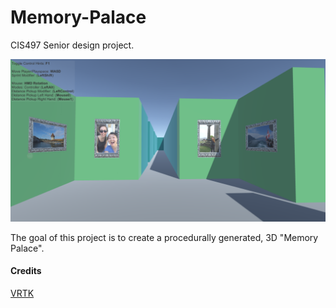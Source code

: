 # Memory-Palace
CIS497 Senior design project.

![](/img/MemoryPalace1.png)

The goal of this project is to create a procedurally generated, 3D "Memory Palace".

#### Credits
[VRTK](https://github.com/thestonefox/VRTK)

